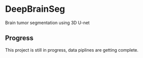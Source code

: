 # DeepBrainSeg
Brain tumor segmentation using 3D U-net 

## Progress

This project is still in progress, data piplines are getting complete.